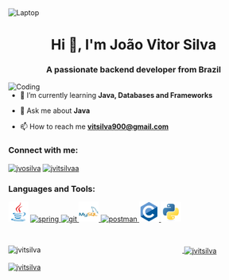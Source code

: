 <img align= "center" alt = "Laptop"  src = "https://user-images.githubusercontent.com/74038190/241765440-80728820-e06b-4f96-9c9e-9df46f0cc0a5.gif">

<h1 align="center">Hi 👋, I'm João Vitor Silva</h1>
<h3 align="center">A passionate backend developer from Brazil</h3>
<img align= "right" alt = "Coding" width = 550 src = "https://user-images.githubusercontent.com/74038190/225813708-98b745f2-7d22-48cf-9150-083f1b00d6c9.gif">

- 🌱 I’m currently learning **Java, Databases and Frameworks**

- 💬 Ask me about **Java**

- 📫 How to reach me **vitsilva900@gmail.com**

<h3 align="left">Connect with me:</h3>
<p align="left">
<a href="https://www.linkedin.com/in/jvosilva/" target="blank"><img align="center" src="https://raw.githubusercontent.com/rahuldkjain/github-profile-readme-generator/master/src/images/icons/Social/linked-in-alt.svg" alt="jvosilva" height="30" width="40" /></a>
<a href="https://instagram.com/jvitsilvaa?igshid=zdc4odbmnjlmnq==" target="blank"><img align="center" src="https://raw.githubusercontent.com/rahuldkjain/github-profile-readme-generator/master/src/images/icons/Social/instagram.svg" alt="jvitsilvaa" height="30" width="40" /></a>
</p>

<h3 align="left">Languages and Tools:</h3>
<p align="left"> 
<img src="https://raw.githubusercontent.com/devicons/devicon/master/icons/java/java-original.svg" alt="java" width="40" height="40"/> </a> <a href="https://www.java.com" target="_blank" rel="noreferrer">
<img src="https://www.vectorlogo.zone/logos/springio/springio-icon.svg" alt="spring" width="40" height="40"/> </a> <a href="https://spring.io/" target="_blank" rel="noreferrer"> 
<img src="https://www.vectorlogo.zone/logos/git-scm/git-scm-icon.svg" alt="git" width="40" height="40"/> </a> <a href="https://git-scm.com/ " target="_blank" rel="noreferrer">   
<img src="https://raw.githubusercontent.com/devicons/devicon/master/icons/mysql/mysql-original-wordmark.svg" alt="mysql" width="40" height="40"/> </a> <a href="https://www.mysql.com/" target="_blank" rel="noreferrer"> 
<img src="https://www.vectorlogo.zone/logos/getpostman/getpostman-icon.svg" alt="postman" width="40" height="40"/> </a> <a href="https://www.postman.com" target="_blank" rel="noreferrer"> 
<img src="https://raw.githubusercontent.com/devicons/devicon/master/icons/c/c-original.svg" alt="c" width="40" height="40"/> </a> <a href="https://www.cprogramming.com/" target="_blank" rel="noreferrer">  
<img src="https://raw.githubusercontent.com/devicons/devicon/master/icons/python/python-original.svg" alt="python" width="40" height="40"/> </a> <a href="https://www.python.org" target="_blank" rel="noreferrer">  </p>

<br>

<p><img align="left" width = 350 src="https://github-readme-stats.vercel.app/api/top-langs?username=jvitsilva&show_icons=true&theme=tokyonight&locale=en&layout=compact" alt="jvitsilva" /></p>

<p>&nbsp;<img align="center" width = 400 src="https://github-readme-stats.vercel.app/api?username=jvitsilva&show_icons=true&theme=tokyonight&locale=en" alt="jvitsilva" /></p>

<p><img align="center" width = 500 src="https://github-readme-streak-stats.herokuapp.com/?user=jvitsilva&theme=tokyonight" alt="jvitsilva" /></p>






<!--

<img width=100% src="https://capsule-render.vercel.app/api?type=waving&color=282c34&height=180&section=header&animation=twinkling&fontAlignY=35"/>

[![Typing SVG](https://readme-typing-svg.herokuapp.com/?color=90b302&size=30&center=true&vCenter=true&width=1000&lines=OLÁ,+MEU+NOME+É+JOÃO;ESTUDANTE+DE+CIÊNCIA+DA+COMPUTAÇÃO;SEJA+BEM-VINDO!+:%29)](https://git.io/typing-svg)



<div align="center">  
  <img width="49%" height="195px" src="https://github-readme-stats.vercel.app/api?username=jvitsilva&show_icons=true&count_private=true&hide_border=true&title_color=90b302&icon_color=90b302&text_color=dadada&bg_color=0d1117" alt="João Vitor Oliveira da Silva github stats" /> 
  <img width="41%" height="195px" src="https://github-readme-stats.vercel.app/api/top-langs/?username=jvitsilva&layout=compact&hide_border=true&title_color=90b302&text_color=dadada&bg_color=0d1117" />
</div>



<div align="center" style="display: inline_block"><br> 
 <img alt="C" height="40" width="40" src="https://cdn.jsdelivr.net/gh/devicons/devicon/icons/c/c-original.svg" />       
  <img alt="Python" height="40" width="40" src="https://raw.githubusercontent.com/devicons/devicon/master/icons/python/python-original.svg">
  <img alt="Java" height="40" width="40" src="https://cdn.jsdelivr.net/gh/devicons/devicon/icons/java/java-original.svg" />
  
 <!--<img alt="github" height="40" width="40" src="https://github.com/duribeiro/duribeiro/blob/main/assets/GitHub.png">  
  <img alt="linux" height="40" width="40" src="https://raw.githubusercontent.com/devicons/devicon/master/icons/linux/linux-original.svg">   
  
</div>


  
  <div align="center">
<a href="https://instagram.com/vit.silv4"  target="_blank"><img src="https://img.shields.io/badge/-Instagram-%23E4405F?style=for-the-badge&logo=instagram&logoColor=white" target="_blank"></a>
  <a href = "mailto:vitsilva900@gmail.com"><img src="https://img.shields.io/badge/-Gmail-%23333?style=for-the-badge&logo=gmail&logoColor=white" target="_blank"></a>
  <a href="https://www.linkedin.com/in/jvosilva/" target="_blank"><img src="https://img.shields.io/badge/-LinkedIn-%230077B5?style=for-the-badge&logo=linkedin&logoColor=white" target="_blank"></a> 
</div>
  
  

</div> 

 <!--<div align="center">
<br><p align="centre"><b>Visitors Count</b></p>  
<p align="center"><img align="center" src="https://profile-counter.glitch.me/{jvitsilva}/count.svg" /></p> 
<br></div> 

<img width=100% src="https://capsule-render.vercel.app/api?type=waving&color=282c34&height=120&section=footer"/>

-->
